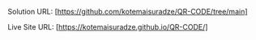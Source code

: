 Solution URL: [https://github.com/kotemaisuradze/QR-CODE/tree/main]




Live Site URL: [https://kotemaisuradze.github.io/QR-CODE/]

